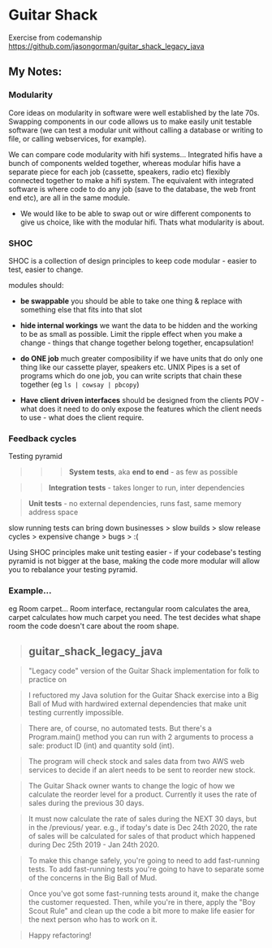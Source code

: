 # Guitar Shack

Exercise from codemanship https://github.com/jasongorman/guitar_shack_legacy_java

## My Notes:
### Modularity

Core ideas on modularity in software were well established by the late 70s. Swapping components in our code allows us to make easily unit testable software (we can test a modular unit without calling a database or writing  to file, or calling webservices, for example).

We can compare code modularity with hifi systems...
Integrated hifis have a bunch of components welded together, whereas
modular hifis have a separate piece for each job (cassette, speakers, radio etc) flexibly connected together to make a hifi system.
The equivalent with integrated software is where code to do any job (save to the database, the web front end etc), are all in the same module. 
- We would like to be able to swap out or wire different components to give us choice, like with the modular hifi.  Thats what modularity is about.


### SHOC

SHOC is a collection of design principles to keep code modular - easier to test, easier to change.

modules should:

- **be swappable**
you should be able to take one thing & replace with something else that fits into that slot

- **hide internal workings** 
we want the data to be hidden and the working to be as small as possible. Limit the ripple effect when you make a change - things that change together belong together, encapsulation!

- **do ONE job**
much greater composibility if we have units that do only one thing like our cassette player, speakers etc.  UNIX Pipes is a set of programs which do one job, you can write scripts that chain these together (eg `ls | cowsay | pbcopy`)

- **Have client driven interfaces**
should be designed from the clients POV - what does it need to do only expose the features which the client needs to use - what does the client require.

### Feedback cycles

Testing pyramid

>>> **System tests**, aka **end to end** - as few as possible

>> **Integration tests** - takes longer to run, inter dependencies

> **Unit tests** - no external dependencies, runs fast, same memory address space

slow running tests can bring down businesses > slow builds > slow release cycles > expensive change > bugs > :(

Using SHOC principles make unit testing easier - if your codebase's testing pyramid is not bigger at the base, making the code more modular will allow you to rebalance your testing pyramid.

### Example...

eg Room carpet... Room interface, rectangular room calculates the area, carpet calculates how much carpet you need. The test decides what shape room the code doesn't care about the room shape.



> ## guitar_shack_legacy_java

> "Legacy code" version of the Guitar Shack implementation for folk to practice on

> I refuctored my Java solution for the Guitar Shack exercise into a Big Ball of Mud with hardwired external dependencies that make unit testing currently impossible.

> There are, of course, no automated tests. But there's a Program.main() method you can run with 2 arguments to process a sale: product ID (int) and quantity sold (int).

> The program will check stock and sales data from two AWS web services to decide if an alert needs to be sent to reorder new stock.

> The Guitar Shack owner wants to change the logic of how we calculate the reorder level for a product. Currently it uses the rate of sales during the previous 30 days.

> It must now calculate the rate of sales during the NEXT 30 days, but in the /previous/ year. e.g., if today's date is Dec 24th 2020, the rate of sales will be calculated for sales of that product which happened during Dec 25th 2019 - Jan 24th 2020. 

> To make this change safely, you're going to need to add fast-running tests. To add fast-running tests you're going to have to separate some of the concerns in the Big Ball of Mud.

> Once you've got some fast-running tests around it, make the change the customer requested. Then, while you're in there, apply the "Boy Scout Rule" and clean up the code a bit more to make life easier for the next person who has to work on it.

> Happy refactoring!


